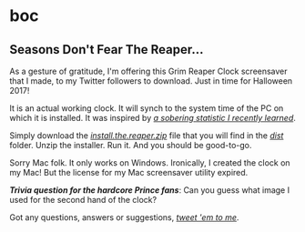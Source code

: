 # boc

## Seasons Don't Fear The Reaper...

As a gesture of gratitude, I'm offering this Grim Reaper Clock screensaver that I made, to my Twitter followers to download. Just in time for Halloween 2017!

It is an actual working clock. It will synch to the system time of the PC on which it is installed. It was inspired by [_a sobering statistic I recently learned_](http://bit.ly/ReapTwt).

Simply download the [_install.the.reaper.zip_](https://github.com/phatphuk/boc/raw/master/dist/install.the.reaper.zip) file that you will find in the [_dist_](dist) folder. Unzip the installer. Run it. And you should be good-to-go.

Sorry Mac folk. It only works on Windows. Ironically, I created the clock on my Mac! But the license for my Mac screensaver utility expired.

_**Trivia question for the hardcore Prince fans**_: Can you guess what image I used for the second hand of the clock?

Got any questions, answers or suggestions, [_tweet 'em to me_](http://twitter.com/phatphukRrr).




